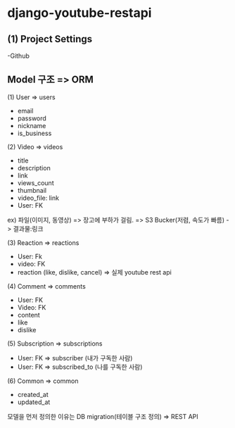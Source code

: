 # django-youtube-restapi

## (1) Project Settings

-Github

## Model 구조 => ORM

 (1) User => users

- email
- password
- nickname
- is_business

 (2) Video => videos

- title
- description
- link
- views_count
- thumbnail
- video_file: link
- User: FK

ex) 파일(이미지, 동영상)
=> 장고에 부하가 걸림.
=> S3 Bucker(저렴, 속도가 빠름) -> 결과물:링크

 (3) Reaction => reactions

- User: Fk
- video: FK
- reaction (like, dislike, cancel) => 실제 youtube rest api

 (4) Comment => comments

- User: FK
- Video: FK
- content
- like
- dislike

 (5) Subscription => subscriptions
 
 - User: FK => subscriber (내가 구독한 사람)
 - User: FK => subscribed_to (나를 구독한 사람)

 (6) Common => common
 
- created_at
- updated_at

 모델을 먼저 정의한 이유는 DB migration(테이블 구조 정의) => REST API